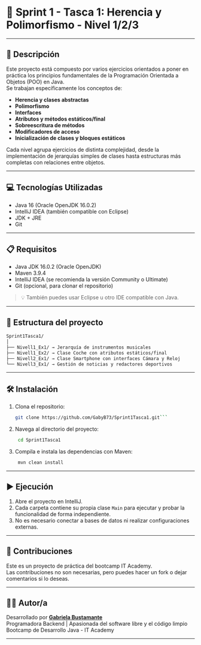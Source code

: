 # 🚀 Sprint 1 - Tasca 1: Herencia y Polimorfismo - Nivel 1/2/3

---

## 📄 Descripción

Este proyecto está compuesto por varios ejercicios orientados a poner en práctica los principios fundamentales de la Programación Orientada a Objetos (POO) en Java.  
Se trabajan específicamente los conceptos de:

- **Herencia y clases abstractas**
- **Polimorfismo**
- **Interfaces**
- **Atributos y métodos estáticos/final**
- **Sobreescritura de métodos**
- **Modificadores de acceso**
- **Inicialización de clases y bloques estáticos**

Cada nivel agrupa ejercicios de distinta complejidad, desde la implementación de jerarquías simples de clases hasta estructuras más completas con relaciones entre objetos.

---

## 💻 Tecnologías Utilizadas

- Java 16 (Oracle OpenJDK 16.0.2)
- IntelliJ IDEA (también compatible con Eclipse)
- JDK + JRE
- Git

---
## 📋 Requisitos

- Java JDK 16.0.2 (Oracle OpenJDK)
- Maven 3.9.4
- IntelliJ IDEA (se recomienda la versión Community o Ultimate)
- Git (opcional, para clonar el repositorio)

> 💡 También puedes usar Eclipse u otro IDE compatible con Java.

---
## 📁 Estructura del proyecto

```bash
Sprint1Tasca1/  
│  
├── Nivell1_Ex1/ → Jerarquía de instrumentos musicales  
├── Nivell1_Ex2/ → Clase Coche con atributos estáticos/final  
├── Nivell2_Ex1/ → Clase Smartphone con interfaces Cámara y Reloj  
└── Nivell3_Ex1/ → Gestión de noticias y redactores deportivos
```

---
## 🛠️ Instalación

1. Clona el repositorio:
   ```bash
   git clone https://github.com/GabyB73/Sprint1Tasca1.git```

2. Navega al directorio del proyecto:
   ```bash
    cd Sprint1Tasca1
   ```

3. Compila e instala las dependencias con Maven:
   ```bash
    mvn clean install
   ```

---
## ▶️ Ejecución

1. Abre el proyecto en IntelliJ.
2. Cada carpeta contiene su propia clase `Main` para ejecutar y probar la funcionalidad de forma independiente.
3. No es necesario conectar a bases de datos ni realizar configuraciones externas.

---
## 🤝 Contribuciones

Este es un proyecto de práctica del bootcamp IT Academy.  
Las contribuciones no son necesarias, pero puedes hacer un fork o dejar comentarios si lo deseas.

---
## 👩‍💻 Autor/a

Desarrollado por **[Gabriela Bustamante](https://github.com/GabyB73)**  
Programadora Backend | Apasionada del software libre y el código limpio    
Bootcamp de Desarrollo Java - IT Academy  


---
